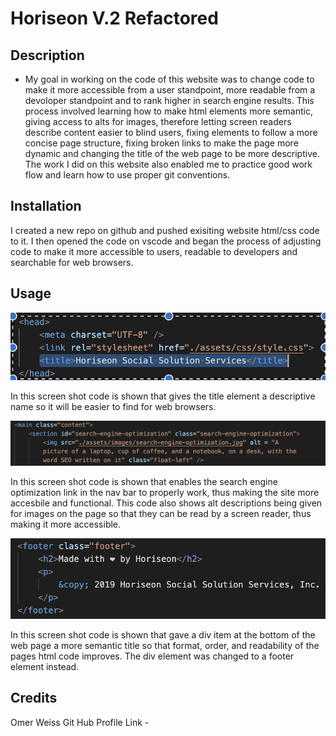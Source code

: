 # Horiseon V.2 Refactored

## Description

- My goal in working on the code of this website was to change code to make it more accessible from a user standpoint, more readable from a devoloper standpoint and to rank higher in search engine results. This process involved learning how to make html elements more semantic, giving access to alts for images, therefore letting screen readers describe content easier to blind users, fixing elements to follow a more concise page structure, fixing broken links to make the page more dynamic and changing the title of the web page to be more descriptive. The work I did on this website also enabled me to practice good work flow and learn how to use proper git conventions.

## Installation

I created a new repo on github and pushed exisiting website html/css code to it. I then opened the code on vscode and began the process of adjusting code to make it more accessible to users, readable to developers and searchable for web browsers. 

## Usage

![Screenshot of title change](assets/images/descriptive-title.jpg)

 In this screen shot code is shown that gives the title element a descriptive name so it will be easier to find for web browsers. 

 ![Screenshot of alt description and broken link fixed](assets/images/alt-description.jpg) 

In this screen shot code is shown that enables the search engine optimization link in the nav bar to properly work, thus making the site more accesbile and functional. This code also shows alt descriptions being given for images on the page so that they can be read by a screen reader, thus making it more accessible. 

![Screenshot of footer semantic element](assets/images/footer.jpg)

In this screen shot code is shown that gave a div item at the bottom of the web page a more semantic title so that format, order, and readability of the pages html code improves. The div element was changed to a footer element instead.

## Credits

Omer Weiss
Git Hub Profile Link - 